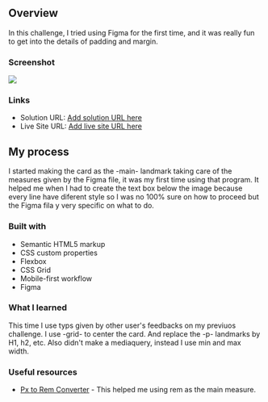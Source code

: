 

## Overview

In this challenge, I tried using Figma for the first time, and it was really fun to get into the details of padding and margin.



### Screenshot

![](/screenshot.jpeg)


### Links

- Solution URL: [Add solution URL here](https://github.com/Darionvr/darionvr.github.io/tree/main/Blog%20Card)
- Live Site URL: [Add live site URL here](https://darionvr.github.io/Blog%20Card/)

## My process

I started making the card as the -main- landmark taking care of the measures given by the Figma file, it was my first time using that program. It helped me when I had to create the text box below the image because every line have diferent style so I was no 100% sure on how to proceed but the Figma fila y very specific on what to do.

### Built with

- Semantic HTML5 markup
- CSS custom properties
- Flexbox
- CSS Grid
- Mobile-first workflow
- Figma


### What I learned

This time I use typs given by other user's feedbacks on my previuos challenge.
I use -grid- to center the card. And replace the -p- landmarks by H1, h2, etc.
Also didn't make a mediaquery, instead I use min and max width.


### Useful resources

- [Px to Rem Converter](https://nekocalc.com/px-to-rem-converter) - This helped me using rem as the main measure. 
